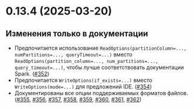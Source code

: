# 0.13.4 (2025-03-20)

## Изменения только в документации

- Предпочитается использование `ReadOptions(partitionColumn=..., numPartitions=..., queryTimeout=...)` вместо `ReadOptions(partition_column=..., num_partitions=..., query_timeout=...)`, чтобы лучше соответствовать документации Spark. ([#352](https://github.com/MobileTeleSystems/onetl/pull/352))
- Предпочитается `WriteOptions(if_exists=...)` вместо `WriteOptions(mode=...)` для предложений IDE. ([#354](https://github.com/MobileTeleSystems/onetl/pull/354))
- Документированы все опции поддерживаемых форматов файлов. ([#355](https://github.com/MobileTeleSystems/onetl/pull/355), [#356](https://github.com/MobileTeleSystems/onetl/pull/356), [#357](https://github.com/MobileTeleSystems/onetl/pull/357), [#358](https://github.com/MobileTeleSystems/onetl/pull/358), [#359](https://github.com/MobileTeleSystems/onetl/pull/359), [#360](https://github.com/MobileTeleSystems/onetl/pull/360), [#361](https://github.com/MobileTeleSystems/onetl/pull/361), [#362](https://github.com/MobileTeleSystems/onetl/pull/362))
